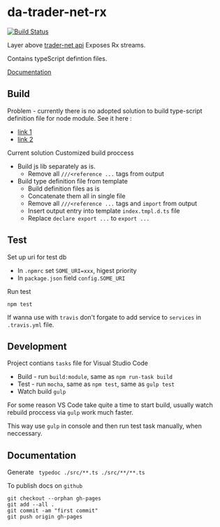 # da-trader-net-rx

[![Build Status](https://travis-ci.org/data-avail/da-trader-net-rx.svg?branch=master)](https://travis-ci.org/data-avail/da-trader-net-rx)

Layer above [trader-net api](https://github.com/tradernet/tn.api)
Exposes Rx streams. 

Contains typeScript defintion files. 

[Documentation](https://data-avail.github.io/da-trader-net-rx)


## Build

Problem - currently there is no adopted solution to build type-script definition file for node module.
See it here :
+ [link 1](http://stackoverflow.com/questions/31163503/build-a-node-package-using-typescript-1-5-and-generate-the-declaration-file)
+ [link 2](https://github.com/Microsoft/TypeScript/issues/2338)

Current solution
Customized build proccess

+ Build js lib separately as is.
	+ Remove all `///<reference ...` tags from output
+ Build type definition file from template
	+ Build definition files as is
	+ Concatenate them all in single file
	+ Remove all `///<reference ...` tags and `import` from output
	+ Insert output entry into template `index.tmpl.d.ts` file 
	+ Replace `declare export ...` to `export ...`

## Test

Set up uri for test db
 
+ In `.npmrc` set `SOME_URI=xxx`, higest priority
+ In `package.json` field `config.SOME_URI`

Run test
 
`npm test`

If wanna use with `travis` don't forgate to add service to `services` in 
`.travis.yml` file.

## Development

Project contians `tasks` file for Visual Studio Code

+ Build - run `build:module`, same as `npm run-task build`
+ Test - run `mocha`, same as `npm test`, same as `gulp test`
+ Watch build `gulp`

For some reason VS Code take quite a time to start build,
usually watch rebuild proccess via `gulp` work much faster.

This way use `gulp` in console and then run test task manually,
when neccessary.   

## Documentation 

Generate ` typedoc ./src/**.ts ./src/**/**.ts` 

To publish docs  on `github`
```
git checkout --orphan gh-pages
git add --all .
git commit -am "first commit"
git push origin gh-pages
``` 
